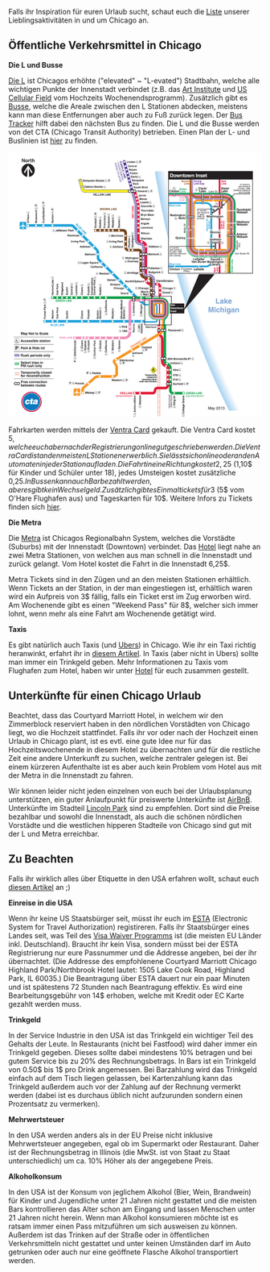 Falls ihr Inspiration für euren Urlaub sucht, schaut euch die [Liste](http://urlaub.fuer.tobanika.us) unserer Lieblingsaktivitäten in und um Chicago an.


## Öffentliche Verkehrsmittel in Chicago

**Die L und Busse**

[Die L](http://www.transitchicago.com/riding_cta/how_to_guides/ridingthetrain.aspx) ist Chicagos erhöhte ("elevated" ~ "L-evated") Stadtbahn, welche alle wichtigen Punkte der Innenstadt verbindet (z.B. das [Art Institute](../program?lang=de#art) und [US Cellular Field](../program?lang=de#baseball) vom Hochzeits Wochenendsprogramm). Zusätzlich gibt es [Busse](http://www.transitchicago.com/riding_cta/how_to_guides/ridingthebus.aspx), welche die Areale zwischen den L Stationen abdecken, meistens kann man diese Entfernungen aber auch zu Fuß zurück legen. Der [Bus Tracker](http://www.ctabustracker.com/bustime/home.jsp) hilft dabei den nächsten Bus zu finden. Die L und die Busse werden von det CTA (Chicago Transit Authority) betrieben. Einen Plan der L- und Buslinien ist [hier](http://www.transitchicago.com/travel_information/maps) zu finden.

![](cta_map.jpg)

Fahrkarten werden mittels der [Ventra Card](https://www.ventrachicago.com) gekauft. Die Ventra Card kostet 5$, welche euch aber nach der Registrierung online gut geschrieben werden. Die Ventra Card ist an den meisten L Stationen erwerblich. Sie lässt sich online oder an den Automaten in jeder Station aufladen. Die Fahrt in eine Richtung kostet 2,25$ (1,10$ für Kinder und Schüler unter 18), jedes Umsteigen kostet zusätzliche 0,25$. In Bussen kann auch Bar bezahlt werden, aber es gibt kein Wechselgeld. Zusätzlich gibt es Einmaltickets für 3$ (5$ vom O'Hare Flughafen aus) und Tageskarten für 10$. Weitere Infors zu Tickets finden sich [hier](http://www.transitchicago.com/fares/).

**Die Metra**

Die [Metra](https://metrarail.com/metra) ist Chicagos Regionalbahn System, welches die Vorstädte (Suburbs) mit der Innenstadt (Downtown) verbindet. Das [Hotel](../hotel?lang=en) liegt nahe an zwei Metra Stationen, von welchen aus man schnell in die Innenstadt und zurück gelangt. Vom Hotel kostet die Fahrt in die Innenstadt 6,25$.

Metra Tickets sind in den Zügen und an den meisten Stationen erhältlich. Wenn Tickets an der Station, in der man eingestiegen ist, erhältlich waren wird ein Aufpreis von 3$ fällig, falls ein Ticket erst im Zug erworben wird. Am Wochenende gibt es einen "Weekend Pass" für 8$, welcher sich immer lohnt, wenn mehr als eine Fahrt am Wochenende getätigt wird.


**Taxis**

Es gibt natürlich auch Taxis (und [Ubers](https://www.uber.com/cities/chicago/)) in Chicago. Wie ihr ein Taxi richtig heranwinkt, erfahrt ihr in [diesem Artikel](https://www.evernote.com/shard/s34/sh/47750197-96da-44b1-a3ac-a399877e7cdd/2adf3f84ec7d210f). In Taxis (aber nicht in Ubers) sollte man immer ein Trinkgeld geben. Mehr Informationen zu Taxis vom Flughafen zum Hotel, haben wir unter [Hotel](../hotel?lang=de#hoteltaxi) für euch zusammen gestellt.


<span id="chicagoaccomodation"></span>
## Unterkünfte für einen Chicago Urlaub

Beachtet, dass das Courtyard Marriott Hotel, in welchem wir den Zimmerblock reserviert haben in den nördlichen Vorstädten von Chicago liegt, wo die Hochzeit stattfindet. Falls ihr vor oder nach der Hochzeit einen Urlaub in Chicago plant, ist es evtl. eine gute Idee nur für das Hochzeitswochenende in diesem Hotel zu übernachten und für die restliche Zeit eine andere Unterkunft zu suchen, welche zentraler gelegen ist. Bei einem kürzeren Aufenthalte ist es aber auch kein Problem vom Hotel aus mit der Metra in die Innenstadt zu fahren.

Wir können leider nicht jeden einzelnen von euch bei der Urlaubsplanung unterstützen, ein guter Anlaufpunkt für preiswerte Unterkünfte ist [AirBnB](https://www.airbnb.com/s/Chicago). Unterkünfte im Stadteil [Lincoln Park](https://www.google.com/maps/place/Lincoln+Park,+Chicago,+IL,+USA) sind zu empfehlen. Dort sind die Preise bezahlbar und sowohl die Innenstadt, als auch die schönen nördlichen Vorstädte und die westlichen hipperen Stadteile von Chicago sind gut mit der L und Metra erreichbar.


## Zu Beachten

Falls ihr wirklich alles über Etiquette in den USA erfahren wollt, schaut euch [diesen Artikel](https://www.tripadvisor.com/Travel-g191-c3541/United-States:Customs.Habits.And.Etiquette.html) an ;)  

**Einreise in die USA**

Wenn ihr keine US Staatsbürger seit, müsst ihr euch im [ESTA](https://esta.cbp.dhs.gov/esta/) (Electronic System for Travel Authorization) registireren. Falls ihr Staatsbürger eines Landes seit, was Teil des [Visa Waiver Programms](https://www.dhs.gov/visa-waiver-program) ist (die meisten EU Länder inkl. Deutschland). Braucht ihr kein Visa, sondern müsst bei der ESTA Registrierung nur eure Passnummer und die Addresse angeben, bei der ihr übernachtet. (Die Addresse des empfohlenene Courtyard Marriott Chicago Highland Park/Northbrook Hotel lautet: 1505 Lake Cook Road, Highland Park, IL 60035.) Die Beantragung über ESTA dauert nur ein paar Minuten und ist spätestens 72 Stunden nach Beantragung effektiv. Es wird eine Bearbeitungsgebühr von 14$ erhoben, welche mit Kredit oder EC Karte gezahlt werden muss.

**Trinkgeld**

In der Service Industrie in den USA ist das Trinkgeld ein wichtiger Teil des Gehalts der Leute. In Restaurants (nicht bei Fastfood) wird daher immer ein Trinkgeld gegeben. Dieses sollte dabei mindestens 10% betragen und bei gutem Service bis zu 20% des Rechnungsbetrags. In Bars ist ein Trinkgeld von 0.50$ bis 1$ pro Drink angemessen. Bei Barzahlung wird das Trinkgeld einfach auf dem Tisch liegen gelassen, bei Kartenzahlung kann das Trinkgeld außerdem auch vor der Zahlung auf der Rechnung vermerkt werden (dabei ist es durchaus üblich nicht aufzurunden sondern einen Prozentsatz zu vermerken).

**Mehrwertsteuer**

In den USA werden anders als in der EU Preise nicht inklusive Mehrwertsteuer angegeben, egal ob im Supermarkt oder Restaurant. Daher ist der Rechnungsbetrag in Illinois (die MwSt. ist von Staat zu Staat unterschiedlich) um ca. 10% Höher als der angegebene Preis.

**Alkoholkonsum**

In den USA ist der Konsum von jeglichem Alkohol (Bier, Wein, Brandwein) für Kinder und Jugendliche unter 21 Jahren nicht gestattet und die meisten Bars kontrollieren das Alter schon am Eingang und lassen Menschen unter 21 Jahren nicht herein. Wenn man Alkohol konsumieren möchte ist es ratsam immer einen Pass mitzuführen um sich ausweisen zu können. Außerdem ist das Trinken auf der Straße oder in öffentlichen Verkehrsmitteln nicht gestattet und unter keinen Umständen darf im Auto getrunken oder auch nur eine geöffnete Flasche Alkohol transportiert werden.
